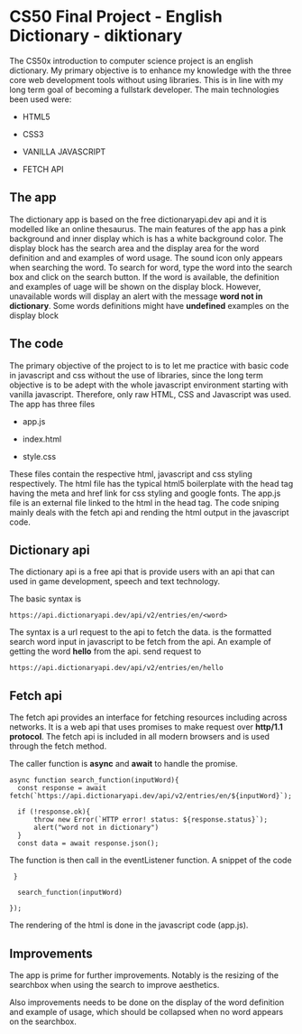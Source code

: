 # CS50 Final Project - English Dictionary - diktionary
The CS50x introduction to computer science project is an english dictionary. My primary objective is to enhance my knowledge with the three core web development tools without using libraries. This is in line with my long term goal of becoming a fullstark developer. 
The main technologies been used were:
- HTML5 
* CSS3 
+ VANILLA JAVASCRIPT
- FETCH API

## The app
The dictionary app is based on the free dictionaryapi.dev api and it is modelled like an online thesaurus. The main features of the app has a pink background and inner display which is has a white background color. The display block has the search area and the display area for the word definition and and examples of word usage. 
The sound icon only appears when searching the word.
To search for word, type the word into the search box and click on the search button. If the word is available, the definition and examples of uage will be shown on the display block. However, unavailable words will display an alert with the message **word not in dictionary**. Some words definitions might have **undefined** examples on the display block

## The code
The primary objective of the project to is to let me practice with basic code in javascript and css without the use of libraries, since the long term objective is to be adept with the whole javascript environment starting with vanilla javascript. 
Therefore, only raw HTML, CSS and Javascript was used. The app has three files
- app.js
* index.html
+ style.css

These files contain the respective html, javascript and css styling respectively. 
The html file has the typical html5 boilerplate with the head tag having the meta and href link for css styling and google fonts.
The app.js file is an external file linked to the html in the head tag. The code sniping mainly deals with the fetch api and rending the html output in the javascript code.

## Dictionary api
The dictionary api is a free api that is provide users with an api that can used in game development, speech and text technology. 

The basic syntax is 
```
https://api.dictionaryapi.dev/api/v2/entries/en/<word>
```

The syntax is a url request to the api to fetch the data. **<word>** is the formatted search word input in javascript to be fetch from the api.
An example of getting the word **hello** from the api. send request to
```
https://api.dictionaryapi.dev/api/v2/entries/en/hello
```
  
## Fetch api
  The fetch api provides an interface for fetching resources including across networks. It is a web api that uses promises to make request over **http/1.1 protocol**. The fetch api is included in all modern browsers and is used through the fetch method.
  
  The caller function is **async** and **await** to handle the promise.
  ```
  async function search_function(inputWord){
    const response = await fetch(`https://api.dictionaryapi.dev/api/v2/entries/en/${inputWord}`);
    
    if (!response.ok){
        throw new Error(`HTTP error! status: ${response.status}`);
        alert("word not in dictionary")
    }
    const data = await response.json();
```
  The function is then call in the eventListener function. A snippet of the code
  ```
   }

    search_function(inputWord)
    
});
```
  The rendering of the html is done in the javascript code (app.js).
  
  
## Improvements
  The app is prime for further improvements. Notably is the resizing of the searchbox when using the search to improve aesthetics. 
  
  Also improvements needs to be done on the display of the word definition and example of usage, which should be collapsed when no word appears on the searchbox.
  

